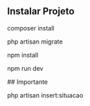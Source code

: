 ## Instalar Projeto
<p>composer install</p>
<p>php artisan migrate</p>
<p>npm install
<p>npm run dev</p>
## Importante
<p>php artisan insert:situacao</p>